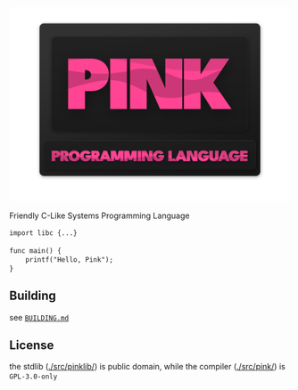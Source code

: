 <p align="center">
  <img src="./assets/pink.png" width="512" />
</p>

Friendly C-Like Systems Programming Language

```pink
import libc {...}

func main() {
    printf("Hello, Pink");
}
```

## Building

see [`BUILDING.md`](./BUILDING.md)

## License

the stdlib ([./src/pinklib/](./src/pinklib/)) is public domain, while the compiler  ([./src/pink/](./src/pink/)) is `GPL-3.0-only`